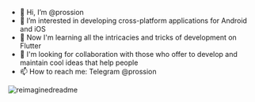 - 👋 Hi, I’m @prossion
- 👀 I’m interested in developing cross-platform applications for Android and iOS
- 🌱 Now I'm learning all the intricacies and tricks of development on Flutter
- 💞️ I'm looking for collaboration with those who offer to develop and maintain cool ideas that help people
- 📫 How to reach me: Telegram @prossion

<!---
prossion/prossion is a ✨ special ✨ repository because its `README.md` (this file) appears on your GitHub profile.
You can click the Preview link to take a look at your changes.
--->


<img src="https://myreadme.vercel.app/api/embed/prossion?panels=userstatistics,toprepositories,toplanguages,commitgraph" alt="reimaginedreadme" />

